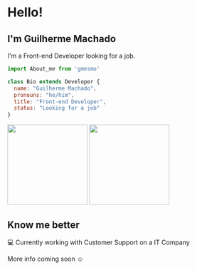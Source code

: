 <h1>Hello!</h1> 
<h2>I'm Guilherme Machado</h2>

I'm a Front-end Developer looking for a job.

```js
import About_me from 'gmesmo'

class Bio extends Developer {
  name: "Guilherme Machado",
  pronouns: "he/him",
  title: "Front-end Developer",
  status: "Looking for a job"
}
```

<div>
  <img height="180em" src="https://github-readme-stats.vercel.app/api?username=gmesmo&show_icons=true&theme=midnight-purple" />
<img height="180em" src="https://github-readme-stats.vercel.app/api/top-langs/?username=gmesmo&layput=compact&langs_count=16&theme=midnight-purple" />
</div>

<h2>Know me better</h2>
💻 Currently working with Customer Support on a IT Company

More info coming soon ☺️
